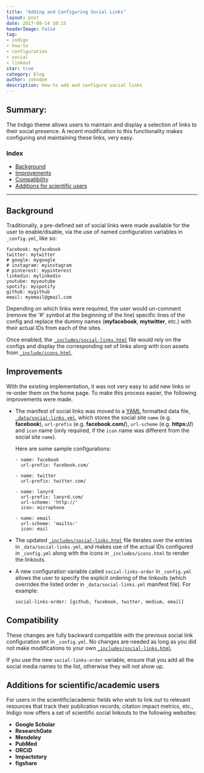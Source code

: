 ```yaml
---
title: "Adding and Configuring Social Links"
layout: post
date: 2017-08-14 10:15
headerImage: false
tag:
- indigo
- how-to
- configuration
- social
- linkout
star: true
category: blog
author: johndoe
description: How-to add and configure social links
---
```


## Summary:

The Indigo theme allows users to maintain and display a selection of links to their social presence.
A recent modification to this functionality makes configuring and maintaining these links, very easy.

### Index
- [Background](#background)
- [Improvements](#improvements)
- [Compatibility](#compatibility)
- [Additions for scientific users](#additions-for-scientific-users)

---

## Background 

Traditionally, a pre-defined set of social links were made available for the user to enable/disable, via the use of named configuration variables in `_config.yml`, like so:
```
facebook: myfacebook
twitter: mytwitter
# google: mygoogle
# instagram: myinstagram
# pinterest: mypinterest
linkedin: mylinkedin
youtube: myyoutube
spotify: myspotify
github: mygithub
email: myemail@gmail.com
```

Depending on which links were required, the user would un-comment (remove the '#' symbol at the beginning of the line) specific lines of the config and replace the dummy names (**myfacebook**, **mytwitter**, etc.) with their actual IDs from each of the sites.

Once enabled, the [`_includes/social-links.html`][1] file would rely on the configs and display the corresponding set of links along with icon assets from [`_include/icons.html`][2].

## Improvements

With the existing implementation, it was not very easy to add new links or re-order them on the home page. To make this process easier, the following improvements were made.

+ The manifest of social links was moved to a [YAML][3] formatted data file, [`_data/social-links.yml`][4], which stores the social site `name` (e.g. **facebook**), `url-prefix` (e.g. **facebook.com/**), `url-scheme` (e.g. **https://**) and `icon` name (only required, if the `icon` name was different from the social site `name`).

    Here are some sample configurations:
    ```
    - name: facebook
      url-prefix: facebook.com/

    - name: twitter
      url-prefix: twitter.com/

    - name: lanyrd
      url-prefix: lanyrd.com/
      url-scheme: 'http://'
      icon: microphone

    - name: email
      url-scheme: 'mailto:'
      icon: mail
    ```
+ The updated [`_includes/social-links.html`][5] file iterates over the entries in `_data/social-links.yml`, and makes use of the actual IDs configured in `_config.yml` along with the icons in `_includes/icons.html` to render the linkouts.

+ A new configuration variable called `social-links-order` in `_config.yml` allows the user to specify the explicit ordering of the linkouts (which overrides the listed order in `_data/social-links.yml` manifest file). For example:
    ```
    social-links-order: [github, facebook, twitter, medium, email]
    ```

## Compatibility

These changes are fully backward compatible with the previous social link configuration set in `_config.yml`. No changes are needed as long as you did not make modifications to your own [`_includes/social-links.html`][1].

If you use the new `social-links-order` variable, ensure that you add all the social media names to the list, otherwise they will not show up.

## Additions for scientific/academic users

For users in the scientific/academic fields who wish to link out to relevant resources that track their publication records, citation impact metrics, etc., Indigo now offers a set of scientific social linkouts to the following websites:

- **Google Scholar**
- **ResearchGate**
- **Mendeley**
- **PubMed**
- **ORCiD**
- **Impactstory**
- **figshare**

[1]: https://github.com/sergiokopplin/indigo/blob/76d0b3c/_includes/social-links.html
[2]: https://github.com/sergiokopplin/indigo/blob/gh-pages/_includes/icons.html
[3]: http://yaml.org
[4]: https://github.com/sergiokopplin/indigo/blob/gh-pages/_data/social-links.yml
[5]: https://github.com/sergiokopplin/indigo/blob/gh-pages/_includes/social-links.html
